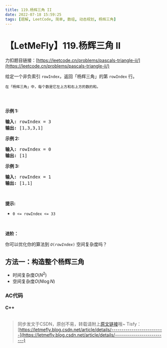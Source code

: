 ```yaml
---
title: 119.杨辉三角 II
date: 2022-07-18 15:59:25
tags: [题解, LeetCode, 简单, 数组, 动态规划, 杨辉三角]
---
```


# 【LetMeFly】119.杨辉三角 II

力扣题目链接：[https://leetcode.cn/problems/pascals-triangle-ii/](https://leetcode.cn/problems/pascals-triangle-ii/)

<p>给定一个非负索引 <code>rowIndex</code>，返回「杨辉三角」的第 <code>rowIndex</code><em> </em>行。</p>

<p><small>在「杨辉三角」中，每个数是它左上方和右上方的数的和。</small></p>

<p><img alt="" src="https://pic.leetcode-cn.com/1626927345-DZmfxB-PascalTriangleAnimated2.gif" /></p>

<p> </p>

<p><strong>示例 1:</strong></p>

<pre>
<strong>输入:</strong> rowIndex = 3
<strong>输出:</strong> [1,3,3,1]
</pre>

<p><strong>示例 2:</strong></p>

<pre>
<strong>输入:</strong> rowIndex = 0
<strong>输出:</strong> [1]
</pre>

<p><strong>示例 3:</strong></p>

<pre>
<strong>输入:</strong> rowIndex = 1
<strong>输出:</strong> [1,1]
</pre>

<p> </p>

<p><strong>提示:</strong></p>

<ul>
	<li><code>0 <= rowIndex <= 33</code></li>
</ul>

<p> </p>

<p><strong>进阶：</strong></p>

<p>你可以优化你的算法到 <code><em>O</em>(<i>rowIndex</i>)</code> 空间复杂度吗？</p>


    
## 方法一：构造整个杨辉三角



+ 时间复杂度$O(N^2)$
+ 空间复杂度$O(N\log N)$

### AC代码

#### C++

```cpp

```

> 同步发文于CSDN，原创不易，转载请附上[原文链接](https://leetcode.letmefly.xyz/2022/07/18/LeetCode%200119.%E6%9D%A8%E8%BE%89%E4%B8%89%E8%A7%92II/)哦~
> Tisfy：[https://letmefly.blog.csdn.net/article/details/--------------------------](https://letmefly.blog.csdn.net/article/details/--------------------------)
